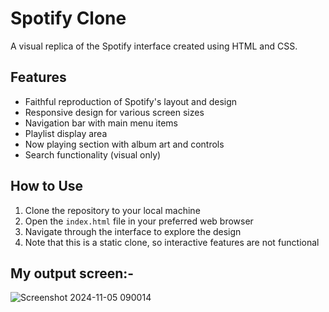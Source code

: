# Spotify Clone

A visual replica of the Spotify interface created using HTML and CSS.

## Features

- Faithful reproduction of Spotify's layout and design
- Responsive design for various screen sizes
- Navigation bar with main menu items
- Playlist display area
- Now playing section with album art and controls
- Search functionality (visual only)

## How to Use

1. Clone the repository to your local machine
2. Open the `index.html` file in your preferred web browser
3. Navigate through the interface to explore the design
4. Note that this is a static clone, so interactive features are not functional


## My output screen:-
![Screenshot 2024-11-05 090014](https://github.com/user-attachments/assets/6f55a75a-840c-4ce0-9d23-503bbed85acb)

